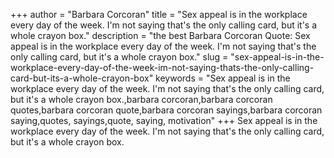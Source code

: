 +++
author = "Barbara Corcoran"
title = "Sex appeal is in the workplace every day of the week. I'm not saying that's the only calling card, but it's a whole crayon box."
description = "the best Barbara Corcoran Quote: Sex appeal is in the workplace every day of the week. I'm not saying that's the only calling card, but it's a whole crayon box."
slug = "sex-appeal-is-in-the-workplace-every-day-of-the-week-im-not-saying-thats-the-only-calling-card-but-its-a-whole-crayon-box"
keywords = "Sex appeal is in the workplace every day of the week. I'm not saying that's the only calling card, but it's a whole crayon box.,barbara corcoran,barbara corcoran quotes,barbara corcoran quote,barbara corcoran sayings,barbara corcoran saying,quotes, sayings,quote, saying, motivation"
+++
Sex appeal is in the workplace every day of the week. I'm not saying that's the only calling card, but it's a whole crayon box.
